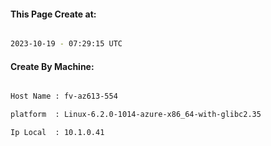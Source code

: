 
   
#### This Page Create at:

```bash

2023-10-19 - 07:29:15 UTC

```

#### Create By Machine:

```bash

Host Name : fv-az613-554

platform  : Linux-6.2.0-1014-azure-x86_64-with-glibc2.35

Ip Local  : 10.1.0.41

```

